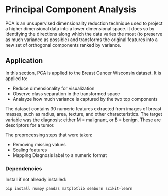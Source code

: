 
# Principal Component Analysis
PCA is an unsupervised dimensionality reduction technique used to project a higher dimensional data into a lower dimensional space. it does so by identifying the directions along which the data varies the most (to preserve as much variance as possible) and transforms the original features into a new set of orthogonal components ranked by variance.

## Application
In this section, PCA is applied to the Breast Cancer Wisconsin dataset. It is applied to:
- Reduce dimensionality for visualization
- Observe class separation in the transformed space
- Analayze how much variance is captured by the two top components

The dataset contains 30 numeric features extracted from images of breast masses, such as radius, area, texture, and other characteristics.
The target variable was the diagnosis: either M = malignant, or B = benign. These are descriptors for a tumor.

The preprocessing steps that were taken:
- Removing missing values
- Scaling features
- Mapping Diagnosis label to a numeric format

### Dependencies

Install if not already installed:
```bash
pip install numpy pandas matplotlib seaborn scikit-learn